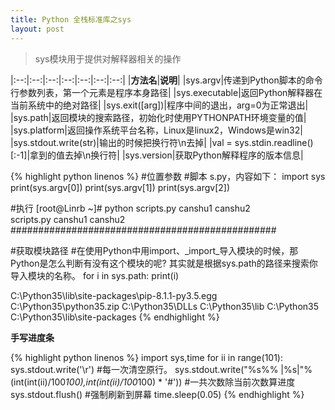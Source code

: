 ```yaml
---
title: Python 全栈标准库之sys
layout: post
---
```



> sys模块用于提供对解释器相关的操作

|:--:|:--:|:--:|:--:|:--:|:--:|:--:|
|**方法名**|**说明**|
|sys.argv|传递到Python脚本的命令行参数列表，第一个元素是程序本身路径|
|sys.executable|返回Python解释器在当前系统中的绝对路径|
|sys.exit([arg])|程序中间的退出，arg=0为正常退出|
|sys.path|返回模块的搜索路径，初始化时使用PYTHONPATH环境变量的值|
|sys.platform|返回操作系统平台名称，Linux是linux2，Windows是win32|
|sys.stdout.write(str)|输出的时候把换行符\n去掉|
|val = sys.stdin.readline()[:-1]|拿到的值去掉\n换行符|
|sys.version|获取Python解释程序的版本信息|


{% highlight python linenos %}
#位置参数
#脚本 s.py，内容如下：
import sys
print(sys.argv[0])
print(sys.argv[1])
print(sys.argv[2])

#执行
[root@Linrb ~]# python scripts.py canshu1 canshu2  
scripts.py
canshu1
canshu2
################################################

#获取模块路径
#在使用Python中用import、_import_导入模块的时候，那Python是怎么判断有没有这个模块的呢? 其实就是根据sys.path的路径来搜索你导入模块的名称。
for i in sys.path:
    print(i)


C:\Python35\lib\site-packages\pip-8.1.1-py3.5.egg
C:\Python35\python35.zip
C:\Python35\DLLs
C:\Python35\lib
C:\Python35
C:\Python35\lib\site-packages
{% endhighlight %}

**手写进度条**

{% highlight python linenos %}
import sys,time
for ii in range(101):
    sys.stdout.write('\r')  #每一次清空原行。
    sys.stdout.write("%s%%  |%s|"%(int(int(ii)/100*100),int(int(ii)/100*100) * '#'))     #一共次数除当前次数算进度
    sys.stdout.flush()      #强制刷新到屏幕
    time.sleep(0.05)
{% endhighlight %}
